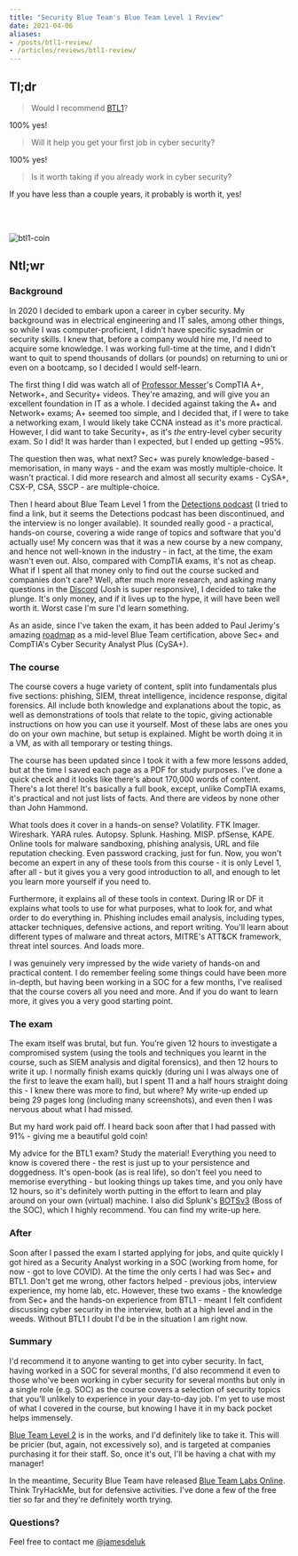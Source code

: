 ```yaml
---
title: "Security Blue Team's Blue Team Level 1 Review"
date: 2021-04-06
aliases: 
- /posts/btl1-review/
- /articles/reviews/btl1-review/
---
```


## Tl;dr

> Would I recommend [BTL1](https://securityblue.team/why-btl1/)?

100% yes!

> Will it help you get your first job in cyber security?

100% yes!

> Is it worth taking if you already work in cyber security?

If you have less than a couple years, it probably is worth it, yes!

<br><br>

![btl1-coin](/images/old/btl1-coin.jpg)

## Ntl;wr

### Background

In 2020 I decided to embark upon a career in cyber security. My background was in electrical engineering and IT sales, among other things, so while I was computer-proficient, I didn't have specific sysadmin or security skills. I knew that, before a company would hire me, I'd need to acquire some knowledge. I was working full-time at the time, and I didn't want to quit to spend thousands of dollars (or pounds) on returning to uni or even on a bootcamp, so I decided I would self-learn.

The first thing I did was watch all of [Professor Messer](https://www.youtube.com/channel/UCkefXKtInZ9PLsoGRtml2FQ)'s CompTIA A+, Network+, and Security+ videos. They're amazing, and will give you an excellent foundation in IT as a whole. I decided against taking the A+ and Network+ exams; A+ seemed too simple, and I decided that, if I were to take a networking exam, I would likely take CCNA instead as it's more practical. However, I did want to take Security+, as it's *the* entry-level cyber security exam. So I did! It was harder than I expected, but I ended up getting ~95%.

The question then was, what next? Sec+ was purely knowledge-based - memorisation, in many ways - and the exam was mostly multiple-choice. It wasn't practical. I did more research and almost all security exams - CySA+, CSX-P, CSA, SSCP - are multiple-choice.

Then I heard about Blue Team Level 1 from the [Detections podcast](https://twitter.com/detect_pod) (I tried to find a link, but it seems the Detections podcast has been discontinued, and the interview is no longer available). It sounded really good - a practical, hands-on course, covering a wide range of topics and software that you'd actually use! My concern was that it was a new course by a new company, and hence not well-known in the industry - in fact, at the time, the exam wasn't even out. Also, compared with CompTIA exams, it's not as cheap. What if I spent all that money only to find out the course sucked and companies don't care? Well, after much more research, and asking many questions in the [Discord](https://discord.com/invite/gEUeKm8) (Josh is super responsive), I decided to take the plunge. It's only money, and if it lives up to the hype, it will have been well worth it. Worst case I'm sure I'd learn something.

As an aside, since I've taken the exam, it has been added to Paul Jerimy's amazing [roadmap](https://pauljerimy.com/security-certification-roadmap/) as a mid-level Blue Team certification, above Sec+ and CompTIA's Cyber Security Analyst Plus (CySA+).

### The course

The course covers a huge variety of content, split into fundamentals plus five sections: phishing, SIEM, threat intelligence, incidence response, digital forensics. All include both knowledge and explanations about the topic, as well as demonstrations of tools that relate to the topic, giving actionable instructions on how you can use it yourself. Most of these labs are ones you do on your own machine, but setup is explained. Might be worth doing it in a VM, as with all temporary or testing things.

The course has been updated since I took it with a few more lessons added, but at the time I saved each page as a PDF for study purposes. I've done a quick check and it looks like there's about 170,000 words of content. There's a lot there! It's basically a full book, except, unlike CompTIA exams, it's practical and not just lists of facts. And there are videos by none other than John Hammond.

What tools does it cover in a hands-on sense? Volatility. FTK Imager. Wireshark. YARA rules. Autopsy. Splunk. Hashing. MISP. pfSense, KAPE. Online tools for malware sandboxing, phishing analysis, URL and file reputation checking. Even password cracking, just for fun. Now, you won't become an expert in any of these tools from this course - it is only Level 1, after all - but it gives you a very good introduction to all, and enough to let you learn more yourself if you need to.

Furthermore, it explains all of these tools in context. During IR or DF it explains what tools to use for what purposes, what to look for, and what order to do everything in. Phishing includes email analysis, including types, attacker techniques, defensive actions, and report writing. You'll learn about different types of malware and threat actors, MITRE's ATT&CK framework, threat intel sources. And loads more.

I was genuinely very impressed by the wide variety of hands-on and practical content. I do remember feeling some things could have been more in-depth, but having been working in a SOC for a few months, I've realised that the course covers all you need and more. And if you do want to learn more, it gives you a very good starting point.

### The exam

The exam itself was brutal, but fun. You're given 12 hours to investigate a compromised system (using the tools and techniques you learnt in the course, such as SIEM analysis and digital forensics), and then 12 hours to write it up. I normally finish exams quickly (during uni I was always one of the first to leave the exam hall), but I spent 11 and a half hours straight doing this - I knew there was more to find, but where? My write-up ended up being 29 pages long (including many screenshots), and even then I was nervous about what I had missed.

But my hard work paid off. I heard back soon after that I had passed with 91% - giving me a beautiful gold coin!

My advice for the BTL1 exam? Study the material! Everything you need to know is covered there - the rest is just up to your persistence and doggedness. It's open-book (as is real life), so don't feel you need to memorise everything - but looking things up takes time, and you only have 12 hours, so it's definitely worth putting in the effort to learn and play around on your own (virtual) machine. I also did Splunk's [BOTSv3](https://www.jamesgibbins.com/botsv3/) (Boss of the SOC), which I highly recommend. You can find my write-up here.

### After

Soon after I passed the exam I started applying for jobs, and quite quickly I got hired as a Security Analyst working in a SOC (working from home, for now - got to love COVID). At the time the only certs I had was Sec+ and BTL1. Don't get me wrong, other factors helped - previous jobs, interview experience, my home lab, etc. However, these two exams - the knowledge from Sec+ and the hands-on experience from BTL1 - meant I felt confident discussing cyber security in the interview, both at a high level and in the weeds. Without BTL1 I doubt I'd be in the situation I am right now.

### Summary

I'd recommend it to anyone wanting to get into cyber security. In fact, having worked in a SOC for several months, I'd also recommend it even to those who've been working in cyber security for several months but only in a single role (e.g. SOC) as the course covers a selection of security topics that you'll unlikely to experience in your day-to-day job. I'm yet to use most of what I covered in the course, but knowing I have it in my back pocket helps immensely.

[Blue Team Level 2](https://securityblue.team/courses/blue-team-level-2-certification-professional/) is in the works, and I'd definitely like to take it. This will be pricier (but, again, not excessively so), and is targeted at companies purchasing it for their staff. So, once it's out, I'll be having a chat with my manager!

In the meantime, Security Blue Team have released [Blue Team Labs Online](https://blueteamlabs.online/). Think TryHackMe, but for defensive activities. I've done a few of the free tier so far and they're definitely worth trying.

### Questions?

Feel free to contact me [@jamesdeluk](https://twitter.com/jamesdeluk)